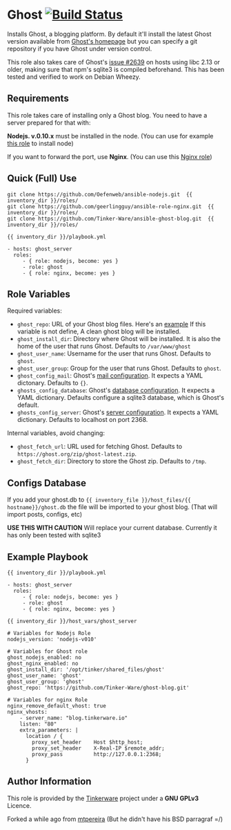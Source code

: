 Ghost [![Build Status](https://travis-ci.org/mtpereira/ansible-ghost.svg)](https://travis-ci.org/mtpereira/ansible-ghost)
=========

Installs Ghost, a blogging platform. By default it'll install the latest Ghost
version available from [Ghost's homepage](https://ghost.org)
but you can specify a git repository if you have Ghost under version control.

This role also takes care of Ghost's [issue #2639](https://github.com/TryGhost/Ghost/issues/2639)
on hosts using libc 2.13 or older, making sure that npm's sqlite3 is compiled
beforehand. This has been tested and verified to work on Debian Wheezy.

Requirements
------------

This role takes care of installing only a Ghost blog. You need to have a server
prepared for that with:

**Nodejs. v.0.10.x** must be installed in the node.
(You can use for example [this role](https://github.com/Oefenweb/ansible-nodejs.git) to install node)

If you want to forward the port, use **Nginx**.
(You can use this [Nginx role](https://github.com/geerlingguy/ansible-role-nginx.git))

Quick (Full) Use
---------
```
git clone https://github.com/Oefenweb/ansible-nodejs.git  {{ inventory_dir }}/roles/
git clone https://github.com/geerlingguy/ansible-role-nginx.git  {{ inventory_dir }}/roles/
git clone https://github.com/Tinker-Ware/ansible-ghost-blog.git  {{ inventory_dir }}/roles/
```
`{{ inventory_dir }}/playbook.yml`


    - hosts: ghost_server
      roles:
         - { role: nodejs, become: yes }
         - role: ghost
         - { role: nginx, become: yes }


Role Variables
--------------

Required variables:

* `ghost_repo`: URL of your Ghost blog files. Here's an [example](https://github.com/Tinker-Ware/ghost-blog-site) If this variable is not define, A clean ghost blog will be installed.
* `ghost_install_dir`: Directory where Ghost will be installed. It is also the home of the user that runs Ghost. Defaults to `/var/www/ghost`
* `ghost_user_name`: Username for the user that runs Ghost. Defaults to `ghost`.
* `ghost_user_group`: Group for the user that runs Ghost. Defaults to `ghost`.
* `ghost_config_mail`: Ghost's [mail configuration](http://support.ghost.org/mail/). It expects a YAML dictonary. Defaults to `{}`.
* `ghosts_config_database`: Ghost's [database configuration](http://support.ghost.org/config/#database). It expects a YAML dictionary. Defaults configure a sqlite3 database, which is Ghost's default.
* `ghosts_config_server`: Ghost's [server configuration](http://support.ghost.org/config/#server). It expects a YAML dictionary. Defaults to localhost on port 2368.

Internal variables, avoid changing:

* `ghost_fetch_url`: URL used for fetching Ghost. Defaults to `https://ghost.org/zip/ghost-latest.zip`.
* `ghost_fetch_dir`: Directory to store the Ghost zip. Defaults to `/tmp`.


Configs Database
----------------

If you add your ghost.db to `{{ inventory_file }}/host_files/{{ hostname}}/ghost.db`
the file will be imported to your ghost blog. (That will import posts, configs, etc)

**USE THIS WITH CAUTION** Will replace your current database.
Currently it has only been tested with sqlite3

Example Playbook
----------------

`{{ inventory_dir }}/playbook.yml`


    - hosts: ghost_server
      roles:
         - { role: nodejs, become: yes }
         - role: ghost
         - { role: nginx, become: yes }

`{{ inventory_dir }}/host_vars/ghost_server`

    # Variables for Nodejs Role
    nodejs_version: 'nodejs-v010'

    # Variables for Ghost role
    ghost_nodejs_enabled: no
    ghost_nginx_enabled: no
    ghost_install_dir: '/opt/tinker/shared_files/ghost'
    ghost_user_name: 'ghost'
    ghost_user_group: 'ghost'
    ghost_repo: 'https://github.com/Tinker-Ware/ghost-blog.git'

    # Variables for nginx Role
    nginx_remove_default_vhost: true
    nginx_vhosts:
        - server_name: "blog.tinkerware.io"
        listen: "80"
        extra_parameters: |
          location / {
            proxy_set_header    Host $http_host;
            proxy_set_header    X-Real-IP $remote_addr;
            proxy_pass          http://127.0.0.1:2368;
          }


Author Information
------------------

This role is provided by the [Tinkerware](http://tinkerware.io) project
under a **GNU GPLv3** Licence.

Forked a while ago from [mtpereira](https://github.com/mtpereira/ansible-ghost)
(But he didn't have his BSD parragraf =/)
